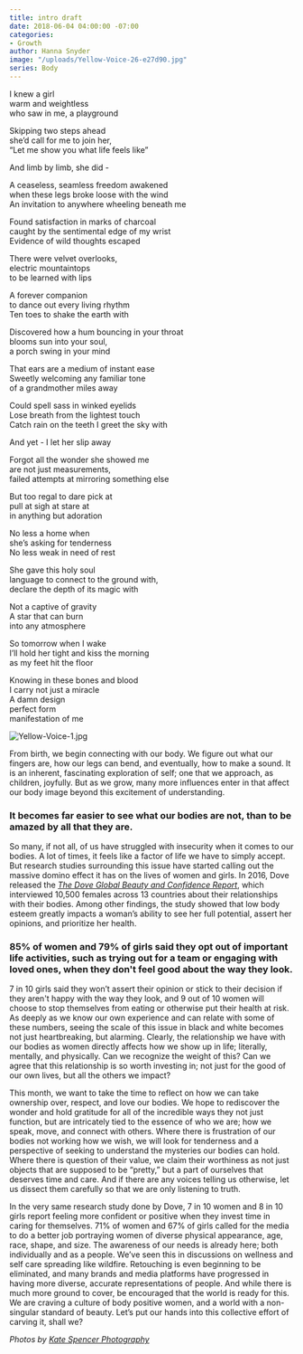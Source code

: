 ```yaml
---
title: intro draft
date: 2018-06-04 04:00:00 -07:00
categories:
- Growth
author: Hanna Snyder
image: "/uploads/Yellow-Voice-26-e27d90.jpg"
series: Body
---
```


I knew a girl  
warm and weightless  
who saw in me, a playground 

Skipping two steps ahead  
she’d call for me to join her,  
“Let me show you what life feels like”

And limb by limb, she did -

A ceaseless, seamless freedom awakened  
when these legs broke loose with the wind  
An invitation to anywhere wheeling beneath me

Found satisfaction in marks of charcoal  
caught by the sentimental edge of my wrist  
Evidence of wild thoughts escaped

There were velvet overlooks,  
electric mountaintops  
to be learned with lips

A forever companion  
to dance out every living rhythm  
Ten toes to shake the earth with

Discovered how a hum bouncing in your throat  
blooms sun into your soul,  
a porch swing in your mind

That ears are a medium of instant ease  
Sweetly welcoming any familiar tone  
of a grandmother miles away

Could spell sass in winked eyelids  
Lose breath from the lightest touch  
Catch rain on the teeth I greet the sky with

And yet - I let her slip away 

Forgot all the wonder she showed me  
are not just measurements,  
failed attempts at mirroring something else

But too regal to dare pick at  
pull at sigh at stare at  
in anything but adoration

No less a home when  
she’s asking for tenderness  
No less weak in need of rest

She gave this holy soul  
language to connect to the ground with,  
declare the depth of its magic with

Not a captive of gravity  
A star that can burn  
into any atmosphere

So tomorrow when I wake  
I’ll hold her tight and kiss the morning  
as my feet hit the floor

Knowing in these bones and blood  
I carry not just a miracle  
A damn design  
perfect form  
manifestation of me

![Yellow-Voice-1.jpg](/uploads/Yellow-Voice-1.jpg)

From birth, we begin connecting with our body. We figure out what our fingers are, how our legs can bend, and eventually, how to make a sound. It is an inherent, fascinating exploration of self; one that we approach, as children, joyfully. But as we grow, many more influences enter in that affect our body image beyond this excitement of understanding. 

### It becomes far easier to see what our bodies are not, than to be amazed by all that they are.

So many, if not all, of us have struggled with insecurity when it comes to our bodies. A lot of times, it feels like a factor of life we have to simply accept. But research studies surrounding this issue have started calling out the massive domino effect it has on the lives of women and girls. In 2016, Dove released the _[The Dove Global Beauty and Confidence Report](https://www.prnewswire.com/news-releases/new-dove-research-finds-beauty-pressures-up-and-women-and-girls-calling-for-change-583743391.html)_, which interviewed 10,500 females across 13 countries about their relationships with their bodies. Among other findings, the study showed that low body esteem greatly impacts a woman’s ability to see her full potential, assert her opinions, and prioritize her health.

### 85% of women and 79% of girls said they opt out of important life activities, such as trying out for a team or engaging with loved ones, when they don't feel good about the way they look. 

7 in 10 girls said they won’t assert their opinion or stick to their decision if they aren't happy with the way they look, and 9 out of 10 women will choose to stop themselves from eating or otherwise put their health at risk. As deeply as we know our own experience and can relate with some of these numbers, seeing the scale of this issue in black and white becomes not just heartbreaking, but alarming. Clearly, the relationship we have with our bodies as women directly affects how we show up in life; literally, mentally, and physically. Can we recognize the weight of this? Can we agree that this relationship is so worth investing in; not just for the good of our own lives, but all the others we impact?

This month, we want to take the time to reflect on how we can take ownership over, respect, and love our bodies. We hope to rediscover the wonder and hold gratitude for all of the incredible ways they not just function, but are intricately tied to the essence of who we are; how we speak, move, and connect with others. Where there is frustration of our bodies not working how we wish, we will look for tenderness and a perspective of seeking to understand the mysteries our bodies can hold. Where there is question of their value, we claim their worthiness as not just objects that are supposed to be “pretty,” but a part of ourselves that deserves time and care. And if there are any voices telling us otherwise, let us dissect them carefully so that we are only listening to truth.
 
In the very same research study done by Dove, 7 in 10 women and 8 in 10 girls report feeling more confident or positive when they invest time in caring for themselves. 71% of women and 67% of girls called for the media to do a better job portraying women of diverse physical appearance, age, race, shape, and size. The awareness of our needs is already here; both individually and as a people. We’ve seen this in discussions on wellness and self care spreading like wildfire. Retouching is even beginning to be eliminated, and many brands and media platforms have progressed in having more diverse, accurate representations of people. And while there is much more ground to cover, be encouraged that the world is ready for this. We are craving a culture of body positive women, and a world with a non-singular standard of beauty. Let’s put our hands into this collective effort of carving it, shall we?

_Photos by [Kate Spencer Photography](http://katespencerphoto.com/)_